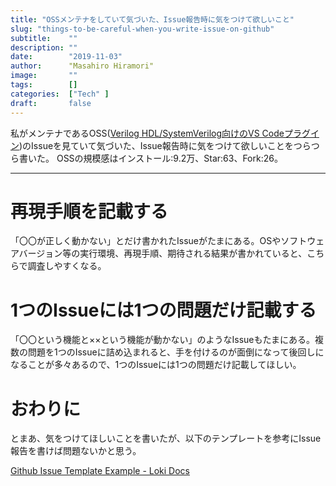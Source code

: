 ```yaml
---
title: "OSSメンテナをしていて気づいた、Issue報告時に気をつけて欲しいこと"
slug: "things-to-be-careful-when-you-write-issue-on-github"
subtitle:    ""
description: ""
date:        "2019-11-03"
author:      "Masahiro Hiramori"
image:       ""
tags:        []
categories:  ["Tech" ]
draft:       false
---
```


私がメンテナであるOSS([Verilog HDL/SystemVerilog向けのVS Codeプラグイン](https://marketplace.visualstudio.com/items/mshr-h.VerilogHDL))のIssueを見ていて気づいた、Issue報告時に気をつけて欲しいことをつらつら書いた。
OSSの規模感はインストール:9.2万、Star:63、Fork:26。

---

# 再現手順を記載する

「〇〇が正しく動かない」とだけ書かれたIssueがたまにある。OSやソフトウェアバージョン等の実行環境、再現手順、期待される結果が書かれていると、こちらで調査しやすくなる。

# 1つのIssueには1つの問題だけ記載する

「〇〇という機能と××という機能が動かない」のようなIssueもたまにある。複数の問題を1つのIssueに詰め込まれると、手を付けるのが面倒になって後回しになることが多々あるので、1つのIssueには1つの問題だけ記載してほしい。

# おわりに

とまあ、気をつけてほしいことを書いたが、以下のテンプレートを参考にIssue報告を書けば問題ないかと思う。

[Github Issue Template Example - Loki Docs](https://lokidocs.com/Contributing/Issue_Template/)